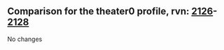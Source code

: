 ## Comparison for the theater0 profile, rvn: [2126](https://github.com/PRO100KatYT/FortniteProfileRevisions/tree/main/profiles/theater0/2126%20theater0.json)-[2128](https://github.com/PRO100KatYT/FortniteProfileRevisions/tree/main/profiles/theater0/2128%20theater0.json)

No changes
